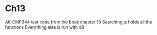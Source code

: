 # Ch13
AK CMP344 test code from the book chapter 13
Searching.js holds all the functions
Everything else is run with d8
